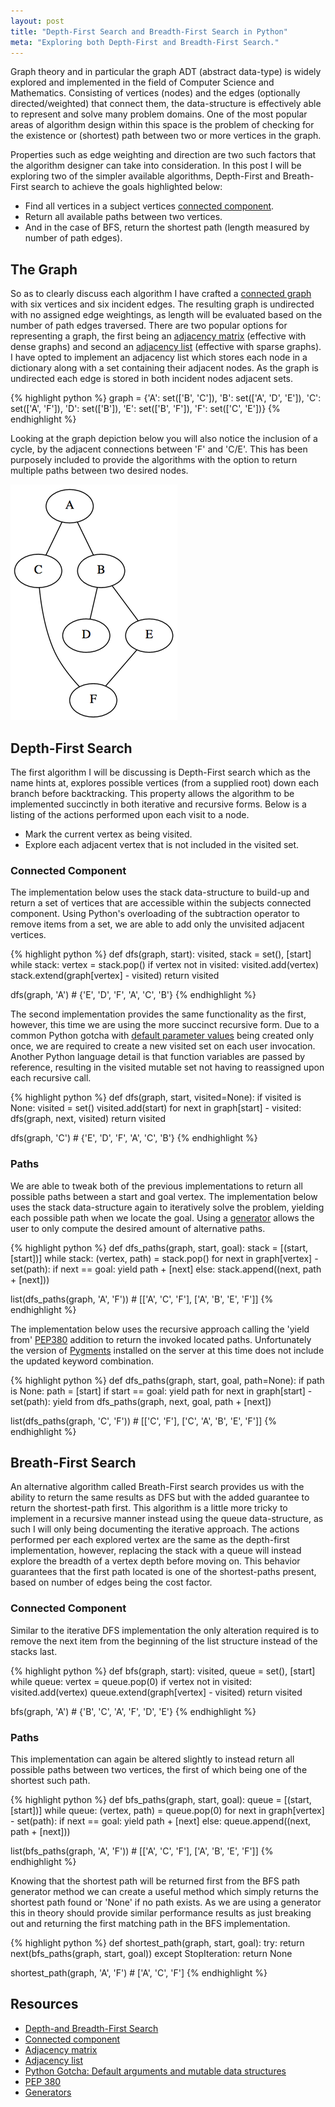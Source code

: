 ```yaml
---
layout: post
title: "Depth-First Search and Breadth-First Search in Python"
meta: "Exploring both Depth-First and Breadth-First Search."
---
```


Graph theory and in particular the graph ADT (abstract data-type) is widely explored and implemented in the field of Computer Science and Mathematics.
Consisting of vertices (nodes) and the edges (optionally directed/weighted) that connect them, the data-structure is effectively able to represent and solve many problem domains.
One of the most popular areas of algorithm design within this space is the problem of checking for the existence or (shortest) path between two or more vertices in the graph.
<!--more-->
Properties such as edge weighting and direction are two such factors that the algorithm designer can take into consideration.
In this post I will be exploring two of the simpler available algorithms, Depth-First and Breath-First search to achieve the goals highlighted below:

- Find all vertices in a subject vertices [connected component](http://en.wikipedia.org/wiki/Connected_component_(graph_theory)).
- Return all available paths between two vertices.
- And in the case of BFS, return the shortest path (length measured by number of path edges).

## The Graph

So as to clearly discuss each algorithm I have crafted a [connected graph](http://mathworld.wolfram.com/ConnectedGraph.html) with six vertices and six incident edges.
The resulting graph is undirected with no assigned edge weightings, as length will be evaluated based on the number of path edges traversed.
There are two popular options for representing a graph, the first being an [adjacency matrix](http://en.wikipedia.org/wiki/Adjacency_matrix) (effective with dense graphs) and second an [adjacency list](http://en.wikipedia.org/wiki/Adjacency_list) (effective with sparse graphs).
I have opted to implement an adjacency list which stores each node in a dictionary along with a set containing their adjacent nodes.
As the graph is undirected each edge is stored in both incident nodes adjacent sets.

{% highlight python %}
graph = {'A': set(['B', 'C']),
         'B': set(['A', 'D', 'E']),
         'C': set(['A', 'F']),
         'D': set(['B']),
         'E': set(['B', 'F']),
         'F': set(['C', 'E'])}
{% endhighlight %}

Looking at the graph depiction below you will also notice the inclusion of a cycle, by the adjacent connections between 'F' and 'C/E'.
This has been purposely included to provide the algorithms with the option to return multiple paths between two desired nodes.

![Graph](/uploads/depth-first-search-and-breadth-first-search-in-python/graph.png)

## Depth-First Search

The first algorithm I will be discussing is Depth-First search which as the name hints at, explores possible vertices (from a supplied root) down each branch before backtracking.
This property allows the algorithm to be implemented succinctly in both iterative and recursive forms.
Below is a listing of the actions performed upon each visit to a node.

- Mark the current vertex as being visited.
- Explore each adjacent vertex that is not included in the visited set.

### Connected Component

The implementation below uses the stack data-structure to build-up and return a set of vertices that are accessible within the subjects connected component.
Using Python's overloading of the subtraction operator to remove items from a set, we are able to add only the unvisited adjacent vertices.

{% highlight python %}
def dfs(graph, start):
    visited, stack = set(), [start]
    while stack:
        vertex = stack.pop()
        if vertex not in visited:
            visited.add(vertex)
            stack.extend(graph[vertex] - visited)
    return visited

dfs(graph, 'A') # {'E', 'D', 'F', 'A', 'C', 'B'}
{% endhighlight %}

The second implementation provides the same functionality as the first, however, this time we are using the more succinct recursive form.
Due to a common Python gotcha with [default parameter values](http://developmentality.wordpress.com/2010/08/23/python-gotcha-default-arguments/) being created only once, we are required to create a new visited set on each user invocation.
Another Python language detail is that function variables are passed by reference, resulting in the visited mutable set not having to reassigned upon each recursive call.

{% highlight python %}
def dfs(graph, start, visited=None):
    if visited is None:
        visited = set()
    visited.add(start)
    for next in graph[start] - visited:
        dfs(graph, next, visited)
    return visited

dfs(graph, 'C') # {'E', 'D', 'F', 'A', 'C', 'B'}
{% endhighlight %}

### Paths

We are able to tweak both of the previous implementations to return all possible paths between a start and goal vertex.
The implementation below uses the stack data-structure again to iteratively solve the problem, yielding each possible path when we locate the goal.
Using a [generator](https://wiki.python.org/moin/Generators) allows the user to only compute the desired amount of alternative paths.

{% highlight python %}
def dfs_paths(graph, start, goal):
    stack = [(start, [start])]
    while stack:
        (vertex, path) = stack.pop()
        for next in graph[vertex] - set(path):
            if next == goal:
                yield path + [next]
            else:
                stack.append((next, path + [next]))

list(dfs_paths(graph, 'A', 'F')) # [['A', 'C', 'F'], ['A', 'B', 'E', 'F']]
{% endhighlight %}

The implementation below uses the recursive approach calling the 'yield from' [PEP380](http://legacy.python.org/dev/peps/pep-0380/) addition to return the invoked located paths.
Unfortunately the version of [Pygments](http://pygments.org/) installed on the server at this time does not include the updated keyword combination.

{% highlight python %}
def dfs_paths(graph, start, goal, path=None):
    if path is None:
        path = [start]
    if start == goal:
        yield path
    for next in graph[start] - set(path):
        yield from dfs_paths(graph, next, goal, path + [next])

list(dfs_paths(graph, 'C', 'F')) # [['C', 'F'], ['C', 'A', 'B', 'E', 'F']]
{% endhighlight %}

## Breath-First Search

An alternative algorithm called Breath-First search provides us with the ability to return the same results as DFS but with the added guarantee to return the shortest-path first.
This algorithm is a little more tricky to implement in a recursive manner instead using the queue data-structure, as such I will only being documenting the iterative approach.
The actions performed per each explored vertex are the same as the depth-first implementation, however, replacing the stack with a queue will instead explore the breadth of a vertex depth before moving on.
This behavior guarantees that the first path located is one of the shortest-paths present, based on number of edges being the cost factor.

### Connected Component

Similar to the iterative DFS implementation the only alteration required is to remove the next item from the beginning of the list structure instead of the stacks last.

{% highlight python %}
def bfs(graph, start):
    visited, queue = set(), [start]
    while queue:
        vertex = queue.pop(0)
        if vertex not in visited:
            visited.add(vertex)
            queue.extend(graph[vertex] - visited)
    return visited

bfs(graph, 'A') # {'B', 'C', 'A', 'F', 'D', 'E'}
{% endhighlight %}

### Paths

This implementation can again be altered slightly to instead return all possible paths between two vertices, the first of which being one of the shortest such path.

{% highlight python %}
def bfs_paths(graph, start, goal):
    queue = [(start, [start])]
    while queue:
        (vertex, path) = queue.pop(0)
        for next in graph[vertex] - set(path):
            if next == goal:
                yield path + [next]
            else:
                queue.append((next, path + [next]))

list(bfs_paths(graph, 'A', 'F')) # [['A', 'C', 'F'], ['A', 'B', 'E', 'F']]
{% endhighlight %}

Knowing that the shortest path will be returned first from the BFS path generator method we can create a useful method which simply returns the shortest path found or 'None' if no path exists.
As we are using a generator this in theory should provide similar performance results as just breaking out and returning the first matching path in the BFS implementation.

{% highlight python %}
def shortest_path(graph, start, goal):
    try:
        return next(bfs_paths(graph, start, goal))
    except StopIteration:
        return None

shortest_path(graph, 'A', 'F') # ['A', 'C', 'F']
{% endhighlight %}

## Resources

- [Depth-and Breadth-First Search](http://jeremykun.com/2013/01/22/depth-and-breadth-first-search/)
- [Connected component](http://en.wikipedia.org/wiki/Connected_component_(graph_theory))
- [Adjacency matrix](http://en.wikipedia.org/wiki/Adjacency_matrix)
- [Adjacency list](http://en.wikipedia.org/wiki/Adjacency_list)
- [Python Gotcha: Default arguments and mutable data structures](http://developmentality.wordpress.com/2010/08/23/python-gotcha-default-arguments/)
- [PEP 380](http://legacy.python.org/dev/peps/pep-0380/)
- [Generators](https://wiki.python.org/moin/Generators)